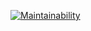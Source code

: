 [![Maintainability](https://api.codeclimate.com/v1/badges/41874b4d0415e132f65a/maintainability)](https://codeclimate.com/github/Dylan-Orecchioni/kali-tests/maintainability)